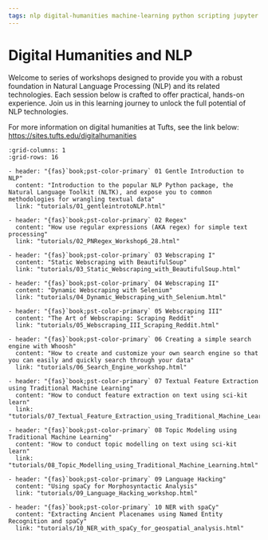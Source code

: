 ```yaml
---
tags: nlp digital-humanities machine-learning python scripting jupyter
---
```

# Digital Humanities and NLP

Welcome to series of workshops designed to provide you with a robust foundation in Natural Language Processing (NLP) and its related technologies. Each session below is crafted to offer practical, hands-on experience. Join us in this learning journey to unlock the full potential of NLP technologies. 

For more information on digital humanities at Tufts, see the link below:
https://sites.tufts.edu/digitalhumanities


```{gallery-grid}
:grid-columns: 1
:grid-rows: 16

- header: "{fas}`book;pst-color-primary` 01 Gentle Introduction to NLP"
  content: "Introduction to the popular NLP Python package, the Natural Language Toolkit (NLTK), and expose you to common methodologies for wrangling textual data"
  link: "tutorials/01_gentleintrotoNLP.html"

- header: "{fas}`book;pst-color-primary` 02 Regex"
  content: "How use regular expressions (AKA regex) for simple text processing"
  link: "tutorials/02_PNRegex_Workshop6_28.html"

- header: "{fas}`book;pst-color-primary` 03 Webscraping I"
  content: "Static Webscraping with BeautifulSoup"
  link: "tutorials/03_Static_Webscraping_with_BeautifulSoup.html"

- header: "{fas}`book;pst-color-primary` 04 Webscraping II"
  content: "Dynamic Webscraping with Selenium"
  link: "tutorials/04_Dynamic_Webscraping_with_Selenium.html"

- header: "{fas}`book;pst-color-primary` 05 Webscraping III"
  content: "The Art of Webscraping: Scraping Reddit"
  link: "tutorials/05_Webscraping_III_Scraping_Reddit.html" 

- header: "{fas}`book;pst-color-primary` 06 Creating a simple search engine with Whoosh"
  content: "How to create and customize your own search engine so that you can easily and quickly search through your data"
  link: "tutorials/06_Search_Engine_workshop.html"

- header: "{fas}`book;pst-color-primary` 07 Textual Feature Extraction using Traditional Machine Learning"
  content: "How to conduct feature extraction on text using sci-kit learn"
  link: "tutorials/07_Textual_Feature_Extraction_using_Traditional_Machine_Learning.html"

- header: "{fas}`book;pst-color-primary` 08 Topic Modeling using Traditional Machine Learning"
  content: "How to conduct topic modelling on text using sci-kit learn"
  link: "tutorials/08_Topic_Modelling_using_Traditional_Machine_Learning.html"

- header: "{fas}`book;pst-color-primary` 09 Language Hacking"
  content: "Using spaCy for Morphosyntactic Analysis"
  link: "tutorials/09_Language_Hacking_workshop.html"

- header: "{fas}`book;pst-color-primary` 10 NER with spaCy"
  content: "Extracting Ancient Placenames using Named Entity Recognition and spaCy"
  link: "tutorials/10_NER_with_spaCy_for_geospatial_analysis.html"

```



